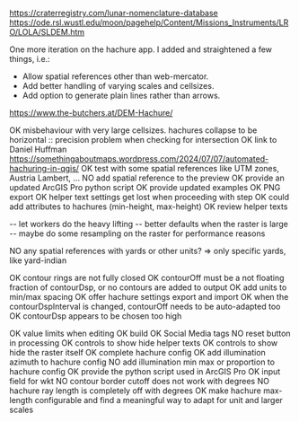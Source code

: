 https://craterregistry.com/lunar-nomenclature-database
https://ode.rsl.wustl.edu/moon/pagehelp/Content/Missions_Instruments/LRO/LOLA/SLDEM.htm

One more iteration on the hachure app. I added and straightened a few things, i.e.:

- Allow spatial references other than web-mercator.
- Add better handling of varying scales and cellsizes.
- Add option to generate plain lines rather than arrows.

https://www.the-butchers.at/DEM-Hachure/

OK misbehaviour with very large cellsizes. hachures collapse to be horizontal :: precision problem when checking for intersection
OK link to Daniel Huffman https://somethingaboutmaps.wordpress.com/2024/07/07/automated-hachuring-in-qgis/
OK test with some spatial references like UTM zones, Austria Lambert, ...
NO add spatial reference to the preview
OK provide an updated ArcGIS Pro python script
OK provide updated examples
OK PNG export
OK helper text settings get lost when proceeding with step
OK could add attributes to hachures (min-height, max-height)
OK review helper texts

-- let workers do the heavy lifting
-- better defaults when the raster is large
-- maybe do some resampling on the raster for performance reasons

NO any spatial references with yards or other units? => only specific yards, like yard-indian

OK contour rings are not fully closed
OK contourOff must be a not floating fraction of contourDsp, or no contours are added to output
OK add units to min/max spacing
OK offer hachure settings export and import
OK when the contourDspInterval is changed, contourOff needs to be auto-adapted too
OK contourDsp appears to be chosen too high

OK value limits when editing
OK build
OK Social Media tags
NO reset button in processing
OK controls to show hide helper texts
OK controls to show hide the raster itself
OK complete hachure config
OK add illumination azimuth to hachure config
NO add illumination min max or proportion to hachure config
OK provide the python script used in ArcGIS Pro
OK input field for wkt
NO contour border cutoff does not work with degrees
NO hachure ray length is completely off with degrees
OK make hachure max-length configurable and find a meaningful way to adapt for unit and larger scales

